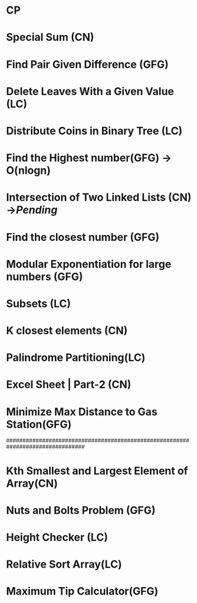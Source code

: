 # CP

#  Special Sum (CN)
#  Find Pair Given Difference (GFG)
#  Delete Leaves With a Given Value (LC)
# Distribute Coins in Binary Tree (LC)
# Find the Highest number(GFG) ->  O(nlogn)
# Intersection of Two Linked Lists (CN) ->***Pending***
# Find the closest number (GFG) 
# Modular Exponentiation for large numbers (GFG)
# Subsets (LC)
# K closest elements (CN)
# Palindrome Partitioning(LC)
#  Excel Sheet | Part-2 (CN)
# Minimize Max Distance to Gas Station(GFG)
################################################################################

# Kth Smallest and Largest Element of Array(CN)
# Nuts and Bolts Problem (GFG)
#  Height Checker (LC)
# Relative Sort Array(LC)
# Maximum Tip Calculator(GFG)
